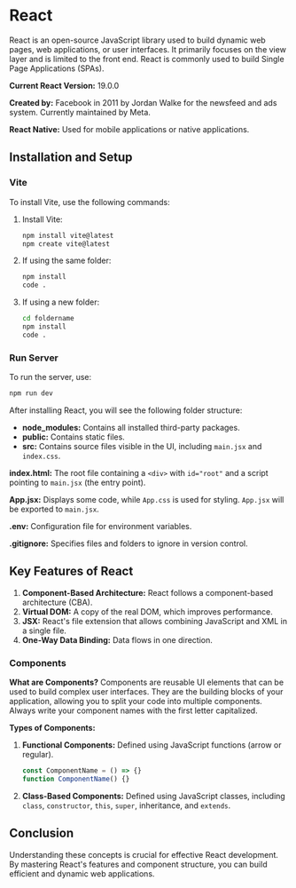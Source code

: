 # React

React is an open-source JavaScript library used to build dynamic web pages, web applications, or user interfaces. It primarily focuses on the view layer and is limited to the front end. React is commonly used to build Single Page Applications (SPAs).

**Current React Version:** 19.0.0

**Created by:** Facebook in 2011 by Jordan Walke for the newsfeed and ads system. Currently maintained by Meta.

**React Native:** Used for mobile applications or native applications.

## Installation and Setup

### Vite
To install Vite, use the following commands:

1. Install Vite:
   ```bash
   npm install vite@latest
   npm create vite@latest
   ```

2. If using the same folder:
   ```bash
   npm install
   code .
   ```

3. If using a new folder:
   ```bash
   cd foldername
   npm install
   code .
   ```

### Run Server
To run the server, use:
```bash
npm run dev
```

After installing React, you will see the following folder structure:

- **node_modules:** Contains all installed third-party packages.
- **public:** Contains static files.
- **src:** Contains source files visible in the UI, including `main.jsx` and `index.css`.

**index.html:** The root file containing a `<div>` with `id="root"` and a script pointing to `main.jsx` (the entry point).

**App.jsx:** Displays some code, while `App.css` is used for styling. `App.jsx` will be exported to `main.jsx`.

**.env:** Configuration file for environment variables.

**.gitignore:** Specifies files and folders to ignore in version control.

## Key Features of React
1. **Component-Based Architecture:** React follows a component-based architecture (CBA).
2. **Virtual DOM:** A copy of the real DOM, which improves performance.
3. **JSX:** React's file extension that allows combining JavaScript and XML in a single file.
4. **One-Way Data Binding:** Data flows in one direction.

### Components
**What are Components?**
Components are reusable UI elements that can be used to build complex user interfaces. They are the building blocks of your application, allowing you to split your code into multiple components. Always write your component names with the first letter capitalized.

**Types of Components:**
1. **Functional Components:** Defined using JavaScript functions (arrow or regular).
   ```javascript
   const ComponentName = () => {}
   function ComponentName() {}
   ```

2. **Class-Based Components:** Defined using JavaScript classes, including `class`, `constructor`, `this`, `super`, inheritance, and `extends`.

## Conclusion
Understanding these concepts is crucial for effective React development. By mastering React's features and component structure, you can build efficient and dynamic web applications.




